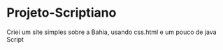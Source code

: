 # Projeto-Scriptiano
Criei um site simples  sobre a Bahia, usando css.html e um pouco de java Script 
